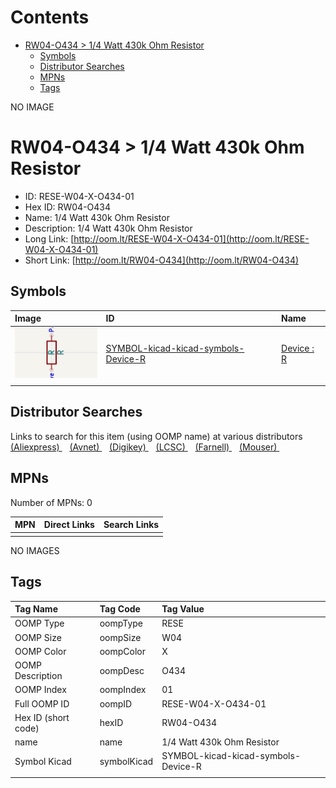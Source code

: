 



Contents
========

* [RW04-O434 > 1/4 Watt 430k Ohm Resistor](#rw04-o434--14-watt-430k-ohm-resistor)
	* [Symbols](#symbols)
	* [Distributor Searches](#distributor-searches)
	* [MPNs](#mpns)
	* [Tags](#tags)
  
NO IMAGE  
# RW04-O434 > 1/4 Watt 430k Ohm Resistor

- ID: RESE-W04-X-O434-01
- Hex ID: RW04-O434
- Name: 1/4 Watt 430k Ohm Resistor
- Description: 1/4 Watt 430k Ohm Resistor
- Long Link: [http://oom.lt/RESE-W04-X-O434-01](http://oom.lt/RESE-W04-X-O434-01)
- Short Link: [http://oom.lt/RW04-O434](http://oom.lt/RW04-O434)

## Symbols
  

|Image|ID|Name|
| :--- | :--- | :--- |
|[![](https://raw.githubusercontent.com/oomlout/oomlout_OOMP_eda_V2/main/SYMBOL/kicad/kicad-symbols/Device/R/image_140.png)](https://github.com/oomlout/oomlout_OOMP_eda_V2/tree/main/SYMBOL/kicad/kicad-symbols/Device/R/)|[SYMBOL-kicad-kicad-symbols-Device-R](https://github.com/oomlout/oomlout_OOMP_eda_V2/tree/main/SYMBOL/kicad/kicad-symbols/Device/R/)|[Device : R](https://github.com/oomlout/oomlout_OOMP_eda_V2/tree/main/SYMBOL/kicad/kicad-symbols/Device/R/)|
||||

## Distributor Searches
  
Links to search for this item (using OOMP name) at various distributors  
[(Aliexpress) ](https://www.aliexpress.com/wholesale?SearchText=11171/4+Watt+430k+Ohm+Resistor)&nbsp;&nbsp;&nbsp;[(Avnet) ](https://www.avnet.com/shop/us/search/1/4+Watt+430k+Ohm+Resistor)&nbsp;&nbsp;&nbsp;[(Digikey) ](https://www.digikey.co.uk/en/products/result?s=1/4+Watt+430k+Ohm+Resistor)&nbsp;&nbsp;&nbsp;[(LCSC) ](https://www.lcsc.com/search?q=1/4+Watt+430k+Ohm+Resistor)&nbsp;&nbsp;&nbsp;[(Farnell) ](https://uk.farnell.com/search?st=1/4+Watt+430k+Ohm+Resistor)&nbsp;&nbsp;&nbsp;[(Mouser) ](https://www.mouser.com/c/?q=1/4+Watt+430k+Ohm+Resistor)&nbsp;&nbsp;&nbsp;
## MPNs
  
Number of MPNs: 0  

|MPN|Direct Links|Search Links|
| :--- | :--- | :--- |
||||
  
NO IMAGES  
## Tags
  

|Tag Name|Tag Code|Tag Value|
| :--- | :--- | :--- |
|OOMP Type|oompType|RESE|
|OOMP Size|oompSize|W04|
|OOMP Color|oompColor|X|
|OOMP Description|oompDesc|O434|
|OOMP Index|oompIndex|01|
|Full OOMP ID|oompID|RESE-W04-X-O434-01|
|Hex ID (short code)|hexID|RW04-O434|
|name|name|1/4 Watt 430k Ohm Resistor|
|Symbol Kicad|symbolKicad|SYMBOL-kicad-kicad-symbols-Device-R|
||||
